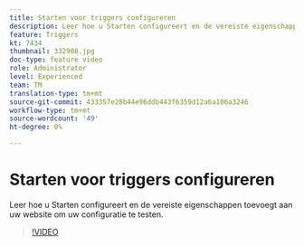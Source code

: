 ```yaml
---
title: Starten voor triggers configureren
description: Leer hoe u Starten configureert en de vereiste eigenschappen toevoegt aan uw website om uw configuratie te testen.
feature: Triggers
kt: 7434
thumbnail: 332908.jpg
doc-type: feature video
role: Administrator
level: Experienced
team: TM
translation-type: tm+mt
source-git-commit: 433357e28b44e96ddb443f6359d12a6a106a3246
workflow-type: tm+mt
source-wordcount: '49'
ht-degree: 0%

---
```


# Starten voor triggers configureren

Leer hoe u Starten configureert en de vereiste eigenschappen toevoegt aan uw website om uw configuratie te testen.

>[!VIDEO](https://video.tv.adobe.com/v/332908?quality=12)
